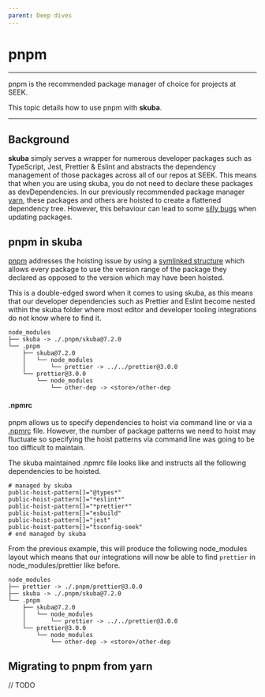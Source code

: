 ```yaml
---
parent: Deep dives
---
```


# pnpm

---

pnpm is the recommended package manager of choice for projects at SEEK.

This topic details how to use pnpm with **skuba**.

---

## Background

**skuba** simply serves a wrapper for numerous developer packages such as TypeScript, Jest, Prettier & Eslint and abstracts the dependency management of those packages across all of our repos at SEEK. This means that when you are using skuba, you do not need to declare these packages as devDependencies. In our previously recommended package manager [yarn], these packages and others are hoisted to create a flattened dependency tree. However, this behaviour can lead to some [silly bugs] when updating packages.

## pnpm in skuba

[pnpm] addresses the hoisting issue by using a [symlinked structure](https://pnpm.io/symlinked-node-modules-structure) which allows every package to use the version range of the package they declared as opposed to the version which may have been hoisted.

This is a double-edged sword when it comes to using skuba, as this means that our developer dependencies such as Prettier and Eslint become nested within the skuba folder where most editor and developer tooling integrations do not know where to find it.

```
node_modules
├── skuba -> ./.pnpm/skuba@7.2.0
└── .pnpm
    ├── skuba@7.2.0
    │   └── node_modules
    │       └── prettier -> ../../prettier@3.0.0
    └── prettier@3.0.0
        └── node_modules
            └── other-dep -> <store>/other-dep
```

#### .npmrc

pnpm allows us to specify dependencies to hoist via command line or via a [.npmrc] file. However, the number of package patterns we need to hoist may fluctuate so specifying the hoist patterns via command line was going to be too difficult to maintain.

The skuba maintained .npmrc file looks like and instructs all the following dependencies to be hoisted.

```
# managed by skuba
public-hoist-pattern[]="@types*"
public-hoist-pattern[]="*eslint*"
public-hoist-pattern[]="*prettier*"
public-hoist-pattern[]="esbuild"
public-hoist-pattern[]="jest"
public-hoist-pattern[]="tsconfig-seek"
# end managed by skuba
```

From the previous example, this will produce the following node_modules layout which means that our integrations will now be able to find `prettier` in node_modules/prettier like before.

```
node_modules
├── prettier -> ./.pnpm/prettier@3.0.0
├── skuba -> ./.pnpm/skuba@7.2.0
└── .pnpm
    ├── skuba@7.2.0
    │   └── node_modules
    │       └── prettier -> ../../prettier@3.0.0
    └── prettier@3.0.0
        └── node_modules
            └── other-dep -> <store>/other-dep
```

## Migrating to pnpm from yarn

// TODO

[.npmrc]: https://pnpm.io/npmrc
[pnpm]: https://pnpm.io/
[silly bugs]: https://www.kochan.io/nodejs/pnpms-strictness-helps-to-avoid-silly-bugs.html
[symlinked structure]: https://pnpm.io/symlinked-node-modules-structure
[yarn]: https://classic.yarnpkg.com/
